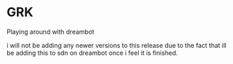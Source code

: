 # GRK
Playing around with dreambot

i will not be adding any newer versions to this release due to the fact that ill be adding this to sdn on dreambot once i feel it is finished.
